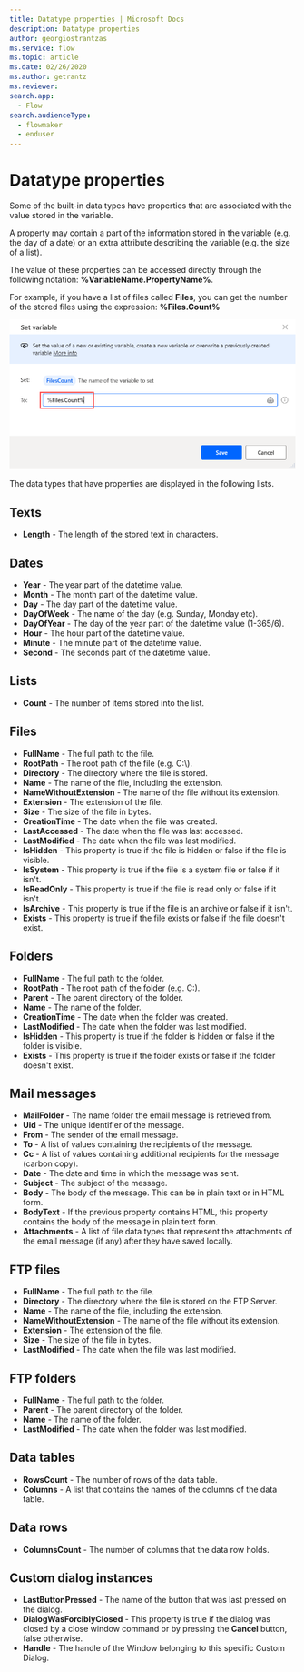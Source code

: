 ```yaml
---
title: Datatype properties | Microsoft Docs
description: Datatype properties
author: georgiostrantzas
ms.service: flow
ms.topic: article
ms.date: 02/26/2020
ms.author: getrantz
ms.reviewer:
search.app: 
  - Flow
search.audienceType: 
  - flowmaker
  - enduser
---
```


# Datatype properties

Some of the built-in data types have properties that are associated with the value stored in the variable. 

A property may contain a part of the information stored in the variable (e.g. the day of a date) or an extra attribute describing the variable (e.g. the size of a list).

The value of these properties can be accessed directly through the following notation: **%VariableName.PropertyName%**.

For example, if you have a list of files called **Files**, you can get the number of the stored files using the expression: **%Files.Count%**

![The Count variable property of the file datatype.](../../media/datatype-properties/files-count.png)

The data types that have properties are displayed in the following lists.

## Texts
- **Length** - The length of the stored text in characters.
## Dates
- **Year** - The year part of the datetime value.
- **Month** - The month part of the datetime value.
- **Day** - The day part of the datetime value.
- **DayOfWeek** - The name of the day (e.g. Sunday, Monday etc).
- **DayOfYear** - The day of the year part of the datetime value (1-365/6).
- **Hour** - The hour part of the datetime value.
- **Minute** - The minute part of the datetime value.
- **Second** - The seconds part of the datetime value.
## Lists
- **Count** - The number of items stored into the list.
## Files
- **FullName** - The full path to the file.
- **RootPath** - The root path of the file (e.g. C:\\).
- **Directory** - The directory where the file is stored.
- **Name** - The name of the file, including the extension.
- **NameWithoutExtension** - The name of the file without its extension.
- **Extension** - The extension of the file.
- **Size** - The size of the file in bytes.
- **CreationTime** - The date when the file was created.
- **LastAccessed** - The date when the file was last accessed.
- **LastModified** - The date when the file was last modified.
- **IsHidden** - This property is true if the file is hidden or false if the file is visible.
- **IsSystem** - This property is true if the file is a system file or false if it isn't.
- **IsReadOnly** - This property is true if the file is read only or false if it isn't.
- **IsArchive** - This property is true if the file is an archive or false if it isn't.
- **Exists** - This property is true if the file exists or false if the file doesn't exist.
## Folders
- **FullName** - The full path to the folder.
- **RootPath** - The root path of the folder (e.g. C:\).
- **Parent** - The parent directory of the folder.
- **Name** - The name of the folder.
- **CreationTime** - The date when the folder was created.
- **LastModified** - The date when the folder was last modified.
- **IsHidden** - This property is true if the folder is hidden or false if the folder is visible.
- **Exists** - This property is true if the folder exists or false if the folder doesn't exist.
## Mail messages
- **MailFolder** - The name folder the email message is retrieved from.
- **Uid** - The unique identifier of the message.
- **From** - The sender of the email message.
- **To** - A list of values containing the recipients of the message.
- **Cc** - A list of values containing additional recipients for the message (carbon copy).
- **Date** - The date and time in which the message was sent.
- **Subject** - The subject of the message.
- **Body** - The body of the message. This can be in plain text or in HTML form.
- **BodyText** - If the previous property contains HTML, this property contains the body of the message in plain text form.
- **Attachments** - A list of file data types that represent the attachments of the email message (if any) after they have saved locally.
## FTP files
- **FullName** - The full path to the file.
- **Directory** - The directory where the file is stored on the FTP Server.
- **Name** - The name of the file, including the extension.
- **NameWithoutExtension** - The name of the file without its extension.
- **Extension** - The extension of the file.
- **Size** - The size of the file in bytes.
- **LastModified** - The date when the file was last modified.
## FTP folders
- **FullName** - The full path to the folder.
- **Parent** - The parent directory of the folder.
- **Name** - The name of the folder.
- **LastModified** - The date when the folder was last modified.
## Data tables
- **RowsCount** - The number of rows of the data table.
- **Columns** - A list that contains the names of the columns of the data table.
## Data rows
- **ColumnsCount** - The number of columns that the data row holds.
## Custom dialog instances
- **LastButtonPressed** - The name of the button that was last pressed on the dialog.
- **DialogWasForciblyClosed** - This property is true if the dialog was closed by a close window command or by pressing the **Cancel** button, false otherwise.
- **Handle** - The handle of the Window belonging to this specific Custom Dialog.